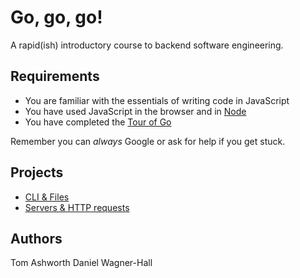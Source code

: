 # Go, go, go!

A rapid(ish) introductory course to backend software engineering.

## Requirements

- You are familiar with the essentials of writing code in JavaScript
- You have used JavaScript in the browser and in [Node][node]
- You have completed the [Tour of Go][tourofgo]

Remember you can _always_ Google or ask for help if you get stuck.

## Projects

- [CLI & Files](./cli-files)
- [Servers & HTTP requests](./http-auth)

## Authors

Tom Ashworth
Daniel Wagner-Hall

[tourofgo]: https://go.dev/tour
[node]: https://nodejs.org/en/
